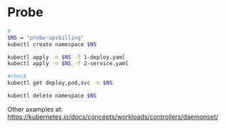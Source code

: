 # Probe
```bash
#
$NS = "probe-upskilling"
kubectl create namespace $NS

kubectl apply -n $NS -f 1-deploy.yaml
kubectl apply -n $NS -f 2-service.yaml

#check
kubectl get deploy,pod,svc -n $NS

```

```bash
kubectl delete namespace $NS
```

Other axamples at: https://kubernetes.io/docs/concepts/workloads/controllers/daemonset/